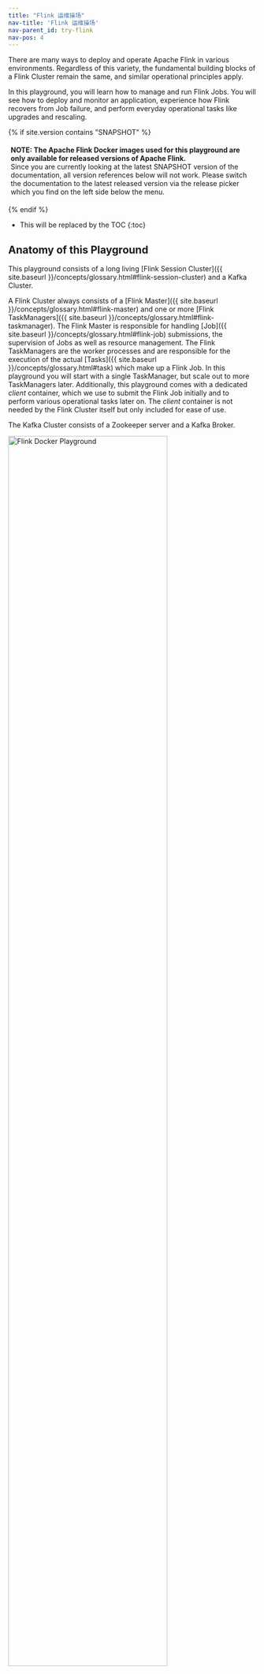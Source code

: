 ```yaml
---
title: "Flink 运维操场"
nav-title: 'Flink 运维操场'
nav-parent_id: try-flink
nav-pos: 4
---
```

<!--
Licensed to the Apache Software Foundation (ASF) under one
or more contributor license agreements.  See the NOTICE file
distributed with this work for additional information
regarding copyright ownership.  The ASF licenses this file
to you under the Apache License, Version 2.0 (the
"License"); you may not use this file except in compliance
with the License.  You may obtain a copy of the License at

  http://www.apache.org/licenses/LICENSE-2.0

Unless required by applicable law or agreed to in writing,
software distributed under the License is distributed on an
"AS IS" BASIS, WITHOUT WARRANTIES OR CONDITIONS OF ANY
KIND, either express or implied.  See the License for the
specific language governing permissions and limitations
under the License.
-->

There are many ways to deploy and operate Apache Flink in various environments. Regardless of this
variety, the fundamental building blocks of a Flink Cluster remain the same, and similar
operational principles apply.

In this playground, you will learn how to manage and run Flink Jobs. You will see how to deploy and 
monitor an application, experience how Flink recovers from Job failure, and perform everyday 
operational tasks like upgrades and rescaling.

{% if site.version contains "SNAPSHOT" %}
<p style="border-radius: 5px; padding: 5px" class="bg-danger">
  <b>
  NOTE: The Apache Flink Docker images used for this playground are only available for
  released versions of Apache Flink.
  </b><br>
  Since you are currently looking at the latest SNAPSHOT
  version of the documentation, all version references below will not work.
  Please switch the documentation to the latest released version via the release picker which you
  find on the left side below the menu.
</p>
{% endif %}

* This will be replaced by the TOC
{:toc}

## Anatomy of this Playground

This playground consists of a long living
[Flink Session Cluster]({{ site.baseurl }}/concepts/glossary.html#flink-session-cluster) and a Kafka
Cluster.

A Flink Cluster always consists of a 
[Flink Master]({{ site.baseurl }}/concepts/glossary.html#flink-master) and one or more 
[Flink TaskManagers]({{ site.baseurl }}/concepts/glossary.html#flink-taskmanager). The Flink Master 
is responsible for handling [Job]({{ site.baseurl }}/concepts/glossary.html#flink-job) submissions, 
the supervision of Jobs as well as resource management. The Flink TaskManagers are the worker 
processes and are responsible for the execution of the actual 
[Tasks]({{ site.baseurl }}/concepts/glossary.html#task) which make up a Flink Job. In this 
playground you will start with a single TaskManager, but scale out to more TaskManagers later. 
Additionally, this playground comes with a dedicated *client* container, which we use to submit the 
Flink Job initially and to perform various operational tasks later on. The *client* container is not
needed by the Flink Cluster itself but only included for ease of use.

The Kafka Cluster consists of a Zookeeper server and a Kafka Broker.

<img src="{{ site.baseurl }}/fig/flink-docker-playground.svg" alt="Flink Docker Playground"
class="offset" width="80%" />

When the playground is started a Flink Job called *Flink Event Count* will be submitted to the 
Flink Master. Additionally, two Kafka Topics *input* and *output* are created.

<img src="{{ site.baseurl }}/fig/click-event-count-example.svg" alt="Click Event Count Example"
class="offset" width="80%" />

The Job consumes `ClickEvent`s from the *input* topic, each with a `timestamp` and a `page`. The 
events are then keyed by `page` and counted in 15 second
[windows]({{ site.baseurl }}/dev/stream/operators/windows.html). The results are written to the 
*output* topic. 

There are six different pages and we generate 1000 click events per page and 15 seconds. Hence, the 
output of the Flink job should show 1000 views per page and window.

{% top %}

## Starting the Playground

The playground environment is set up in just a few steps. We will walk you through the necessary 
commands and show how to validate that everything is running correctly.

We assume that you have [Docker](https://docs.docker.com/) (1.12+) and
[docker-compose](https://docs.docker.com/compose/) (2.1+) installed on your machine.

The required configuration files are available in the 
[flink-playgrounds](https://github.com/apache/flink-playgrounds) repository. Check it out and spin
up the environment:

{% highlight bash %}
git clone --branch release-{{ site.version_title }} https://github.com/apache/flink-playgrounds.git
cd flink-playgrounds/operations-playground
docker-compose build
docker-compose up -d
{% endhighlight %}

Afterwards, you can inspect the running Docker containers with the following command:

{% highlight bash %}
docker-compose ps

                    Name                                  Command               State                   Ports                
-----------------------------------------------------------------------------------------------------------------------------
operations-playground_clickevent-generator_1   /docker-entrypoint.sh java ...   Up       6123/tcp, 8081/tcp                  
operations-playground_client_1                 /docker-entrypoint.sh flin ...   Exit 0                                       
operations-playground_jobmanager_1             /docker-entrypoint.sh jobm ...   Up       6123/tcp, 0.0.0.0:8081->8081/tcp    
operations-playground_kafka_1                  start-kafka.sh                   Up       0.0.0.0:9094->9094/tcp              
operations-playground_taskmanager_1            /docker-entrypoint.sh task ...   Up       6123/tcp, 8081/tcp                  
operations-playground_zookeeper_1              /bin/sh -c /usr/sbin/sshd  ...   Up       2181/tcp, 22/tcp, 2888/tcp, 3888/tcp
{% endhighlight %}

This indicates that the client container has successfully submitted the Flink Job (`Exit 0`) and all 
cluster components as well as the data generator are running (`Up`).

You can stop the playground environment by calling:

{% highlight bash %}
docker-compose down -v
{% endhighlight %}

## Entering the Playground

There are many things you can try and check out in this playground. In the following two sections we 
will show you how to interact with the Flink Cluster and demonstrate some of Flink's key features.

### Flink WebUI

The most natural starting point to observe your Flink Cluster is the WebUI exposed under 
[http://localhost:8081](http://localhost:8081). If everything went well, you'll see that the cluster initially consists of 
one TaskManager and executes a Job called *Click Event Count*.

<img src="{{ site.baseurl }}/fig/playground-webui.png" alt="Playground Flink WebUI"
class="offset" width="100%" />

The Flink WebUI contains a lot of useful and interesting information about your Flink Cluster and 
its Jobs (JobGraph, Metrics, Checkpointing Statistics, TaskManager Status,...). 

### Logs

**JobManager**

The JobManager logs can be tailed via `docker-compose`.

{% highlight bash %}
docker-compose logs -f jobmanager
{% endhighlight %}

After the initial startup you should mainly see log messages for every checkpoint completion.

**TaskManager**

The TaskManager log can be tailed in the same way.
{% highlight bash %}
docker-compose logs -f taskmanager
{% endhighlight %}

After the initial startup you should mainly see log messages for every checkpoint completion.

### Flink CLI

The [Flink CLI]({{ site.baseurl }}/ops/cli.html) can be used from within the client container. For
example, to print the `help` message of the Flink CLI you can run
{% highlight bash%}
docker-compose run --no-deps client flink --help
{% endhighlight %}

### Flink REST API

The [Flink REST API]({{ site.baseurl }}/monitoring/rest_api.html#api) is exposed via
`localhost:8081` on the host or via `jobmanager:8081` from the client container, e.g. to list all
currently running jobs, you can run:
{% highlight bash%}
curl localhost:8081/jobs
{% endhighlight %}

{% if site.version contains "SNAPSHOT" %}
<p style="border-radius: 5px; padding: 5px" class="bg-info">
  <b>Note</b>: If the <i>curl</i> command is not available on your machine, you can run it from the client
  container (similar to the Flink CLI):
{% highlight bash%}
docker-compose run --no-deps client curl jobmanager:8081/jobs 
{% endhighlight %}  
</p>
{% endif %}

### Kafka Topics

You can look at the records that are written to the Kafka Topics by running
{% highlight bash%}
//input topic (1000 records/s)
docker-compose exec kafka kafka-console-consumer.sh \
  --bootstrap-server localhost:9092 --topic input

//output topic (24 records/min)
docker-compose exec kafka kafka-console-consumer.sh \
  --bootstrap-server localhost:9092 --topic output
{% endhighlight %}

{%  top %}

## Time to Play!

Now that you learned how to interact with Flink and the Docker containers, let's have a look at 
some common operational tasks that you can try out on our playground.
All of these tasks are independent of each other, i.e. you can perform them in any order. 
Most tasks can be executed via the [CLI](#flink-cli) and the [REST API](#flink-rest-api).

### Listing Running Jobs

<div class="codetabs" markdown="1">
<div data-lang="CLI" markdown="1">
**Command**
{% highlight bash %}
docker-compose run --no-deps client flink list
{% endhighlight %}
**Expected Output**
{% highlight plain %}
Waiting for response...
------------------ Running/Restarting Jobs -------------------
16.07.2019 16:37:55 : <job-id> : Click Event Count (RUNNING)
--------------------------------------------------------------
No scheduled jobs.
{% endhighlight %}
</div>
<div data-lang="REST API" markdown="1">
**Request**
{% highlight bash %}
curl localhost:8081/jobs
{% endhighlight %}
**Expected Response (pretty-printed)**
{% highlight bash %}
{
  "jobs": [
    {
      "id": "<job-id>",
      "status": "RUNNING"
    }
  ]
}
{% endhighlight %}
</div>
</div>

The JobID is assigned to a Job upon submission and is needed to perform actions on the Job via the 
CLI or REST API.

### Observing Failure & Recovery

Flink provides exactly-once processing guarantees under (partial) failure. In this playground you 
can observe and - to some extent - verify this behavior. 

#### Step 1: Observing the Output

As described [above](#anatomy-of-this-playground), the events in this playground are generate such 
that each window  contains exactly one thousand records. So, in order to verify that Flink 
successfully recovers from a TaskManager failure without data loss or duplication you can tail the 
output topic and check that - after recovery - all windows are present and the count is correct.

For this, start reading from the *output* topic and leave this command running until after 
recovery (Step 3).

{% highlight bash%}
docker-compose exec kafka kafka-console-consumer.sh \
  --bootstrap-server localhost:9092 --topic output
{% endhighlight %}

#### Step 2: Introducing a Fault

In order to simulate a partial failure you can kill a TaskManager. In a production setup, this 
could correspond to a loss of the TaskManager process, the TaskManager machine or simply a transient 
exception being thrown from the framework or user code (e.g. due to the temporary unavailability of 
an external resource).   

{% highlight bash%}
docker-compose kill taskmanager
{% endhighlight %}

After a few seconds, the Flink Master will notice the loss of the TaskManager, cancel the affected Job, and 
immediately resubmit it for recovery.
When the Job gets restarted, its tasks remain in the `SCHEDULED` state, which is indicated by the 
purple colored squares (see screenshot below).

<img src="{{ site.baseurl }}/fig/playground-webui-failure.png" alt="Playground Flink WebUI" 
class="offset" width="100%" />

<p style="border-radius: 5px; padding: 5px" class="bg-info">
  <b>Note</b>: Even though the tasks of the job are in SCHEDULED state and not RUNNING yet, the overall 
  status of a Job is shown as RUNNING.
</p>

At this point, the tasks of the Job cannot move from the `SCHEDULED` state to `RUNNING` because there
are no resources (TaskSlots provided by TaskManagers) to the run the tasks.
Until a new TaskManager becomes available, the Job will go through a cycle of cancellations and resubmissions.

In the meantime, the data generator keeps pushing `ClickEvent`s into the *input* topic. This is 
similar to a real production setup where data is produced while the Job to process it is down.

#### Step 3: Recovery

Once you restart the TaskManager, it reconnects to the Master.

{% highlight bash%}
docker-compose up -d taskmanager
{% endhighlight %}

When the Master is notified about the new TaskManager, it schedules the tasks of the 
recovering Job to the newly available TaskSlots. Upon restart, the tasks recover their state from
the last successful [checkpoint]({{ site.baseurl }}/learn-flink/fault_tolerance.html) that was taken
before the failure and switch to the `RUNNING` state.

The Job will quickly process the full backlog of input events (accumulated during the outage) 
from Kafka and produce output at a much higher rate (> 24 records/minute) until it reaches 
the head of the stream. In the *output* you will see that all keys (`page`s) are present for all time 
windows and that every count is exactly one thousand. Since we are using the 
[FlinkKafkaProducer]({{ site.baseurl }}/dev/connectors/kafka.html#kafka-producers-and-fault-tolerance)
in its "at-least-once" mode, there is a chance that you will see some duplicate output records.

<p style="border-radius: 5px; padding: 5px" class="bg-info">
  <b>Note</b>: Most production setups rely on a resource manager (Kubernetes, Yarn, Mesos) to
  automatically restart failed processes.
</p>

### Upgrading & Rescaling a Job

Upgrading a Flink Job always involves two steps: First, the Flink Job is gracefully stopped with a
[Savepoint]({{ site.baseurl }}/ops/state/savepoints.html). A Savepoint is a consistent snapshot of 
the complete application state at a well-defined, globally consistent point in time (similar to a 
checkpoint). Second, the upgraded Flink Job is started from the Savepoint. In this context "upgrade" 
can mean different things including the following:

* An upgrade to the configuration (incl. the parallelism of the Job)
* An upgrade to the topology of the Job (added/removed Operators)
* An upgrade to the user-defined functions of the Job

Before starting with the upgrade you might want to start tailing the *output* topic, in order to 
observe that no data is lost or corrupted in the course the upgrade. 

{% highlight bash%}
docker-compose exec kafka kafka-console-consumer.sh \
  --bootstrap-server localhost:9092 --topic output
{% endhighlight %}

#### Step 1: Stopping the Job

To gracefully stop the Job, you need to use the "stop" command of either the CLI or the REST API. 
For this you will need the JobID of the Job, which you can obtain by 
[listing all running Jobs](#listing-running-jobs) or from the WebUI. With the JobID you can proceed 
to stopping the Job:

<div class="codetabs" markdown="1">
<div data-lang="CLI" markdown="1">
**Command**
{% highlight bash %}
docker-compose run --no-deps client flink stop <job-id>
{% endhighlight %}
**Expected Output**
{% highlight bash %}
Suspending job "<job-id>" with a savepoint.
Suspended job "<job-id>" with a savepoint.
{% endhighlight %}

The Savepoint has been stored to the `state.savepoint.dir` configured in the *flink-conf.yaml*, 
which is mounted under */tmp/flink-savepoints-directory/* on your local machine. You will need the 
path to this Savepoint in the next step. In case of the REST API this path was already part of the 
response, you will need to have a look at the filesystem directly.

**Command**
{% highlight bash %}
ls -lia /tmp/flink-savepoints-directory
{% endhighlight %}

**Expected Output**
{% highlight bash %}
total 0
  17 drwxr-xr-x   3 root root   60 17 jul 17:05 .
   2 drwxrwxrwt 135 root root 3420 17 jul 17:09 ..
1002 drwxr-xr-x   2 root root  140 17 jul 17:05 savepoint-<short-job-id>-<uuid>
{% endhighlight %}
</div>
 <div data-lang="REST API" markdown="1">
 
 **Request**
{% highlight bash %}
# triggering stop
curl -X POST localhost:8081/jobs/<job-id>/stop -d '{"drain": false}'
{% endhighlight %}

**Expected Response (pretty-printed)**
{% highlight json %}
{
  "request-id": "<trigger-id>"
}
{% endhighlight %}

**Request**
{% highlight bash %}
# check status of stop action and retrieve savepoint path
 curl localhost:8081/jobs/<job-id>/savepoints/<trigger-id>
{% endhighlight %}

**Expected Response (pretty-printed)**
{% highlight json %}
{
  "status": {
    "id": "COMPLETED"
  },
  "operation": {
    "location": "<savepoint-path>"
  }

{% endhighlight %}
</div>
</div>

#### Step 2a: Restart Job without Changes

You can now restart the upgraded Job from this Savepoint. For simplicity, you can start by 
restarting it without any changes.

<div class="codetabs" markdown="1">
<div data-lang="CLI" markdown="1">
**Command**
{% highlight bash %}
docker-compose run --no-deps client flink run -s <savepoint-path> \
  -d /opt/ClickCountJob.jar \
  --bootstrap.servers kafka:9092 --checkpointing --event-time
{% endhighlight %}
**Expected Output**
{% highlight bash %}
Starting execution of program
Job has been submitted with JobID <job-id>
{% endhighlight %}
</div>
<div data-lang="REST API" markdown="1">

**Request**
{% highlight bash %}
# Uploading the JAR from the Client container
docker-compose run --no-deps client curl -X POST -H "Expect:" \
  -F "jarfile=@/opt/ClickCountJob.jar" http://jobmanager:8081/jars/upload
{% endhighlight %}

**Expected Response (pretty-printed)**
{% highlight json %}
{
  "filename": "/tmp/flink-web-<uuid>/flink-web-upload/<jar-id>",
  "status": "success"
}

{% endhighlight %}

**Request**
{% highlight bash %}
# Submitting the Job
curl -X POST http://localhost:8081/jars/<jar-id>/run \
  -d '{"programArgs": "--bootstrap.servers kafka:9092 --checkpointing --event-time", "savepointPath": "<savepoint-path>"}'
{% endhighlight %}
**Expected Response (pretty-printed)**
{% highlight json %}
{
  "jobid": "<job-id>"
}
{% endhighlight %}
</div>
</div>

Once the Job is `RUNNING` again, you will see in the *output* Topic that records are produced at a 
higher rate while the Job is processing the backlog accumulated during the outage. Additionally, 
you will see that no data was lost during the upgrade: all windows are present with a count of 
exactly one thousand. 

#### Step 2b: Restart Job with a Different Parallelism (Rescaling)

Alternatively, you could also rescale the Job from this Savepoint by passing a different parallelism
during resubmission.

<div class="codetabs" markdown="1">
<div data-lang="CLI" markdown="1">
**Command**
{% highlight bash %}
docker-compose run --no-deps client flink run -p 3 -s <savepoint-path> \
  -d /opt/ClickCountJob.jar \
  --bootstrap.servers kafka:9092 --checkpointing --event-time
{% endhighlight %}
**Expected Output**
{% highlight bash %}
Starting execution of program
Job has been submitted with JobID <job-id>
{% endhighlight %}
</div>
<div data-lang="REST API" markdown="1">

**Request**
{% highlight bash %}
# Uploading the JAR from the Client container
docker-compose run --no-deps client curl -X POST -H "Expect:" \
  -F "jarfile=@/opt/ClickCountJob.jar" http://jobmanager:8081/jars/upload
{% endhighlight %}

**Expected Response (pretty-printed)**
{% highlight json %}
{
  "filename": "/tmp/flink-web-<uuid>/flink-web-upload/<jar-id>",
  "status": "success"
}

{% endhighlight %}

**Request**
{% highlight bash %}
# Submitting the Job
curl -X POST http://localhost:8081/jars/<jar-id>/run \
  -d '{"parallelism": 3, "programArgs": "--bootstrap.servers kafka:9092 --checkpointing --event-time", "savepointPath": "<savepoint-path>"}'
{% endhighlight %}
**Expected Response (pretty-printed**
{% highlight json %}
{
  "jobid": "<job-id>"
}
{% endhighlight %}
</div>
</div>
Now, the Job has been resubmitted, but it will not start as there are not enough TaskSlots to
execute it with the increased parallelism (2 available, 3 needed). With
{% highlight bash %}
docker-compose scale taskmanager=2
{% endhighlight %}
you can add a second TaskManager with two TaskSlots to the Flink Cluster, which will automatically register with the 
Flink Master. Shortly after adding the TaskManager the Job should start running again.

Once the Job is "RUNNING" again, you will see in the *output* Topic that now data was lost during 
rescaling: all windows are present with a count of exactly one thousand.

### Querying the Metrics of a Job

The Flink Master exposes system and user [metrics]({{ site.baseurl }}/monitoring/metrics.html)
via its REST API.

The endpoint depends on the scope of these metrics. Metrics scoped to a Job can be listed via 
`jobs/<job-id>/metrics`. The actual value of a metric can be queried via the `get` query parameter.

**Request**
{% highlight bash %}
curl "localhost:8081/jobs/<jod-id>/metrics?get=lastCheckpointSize"
{% endhighlight %}
**Expected Response (pretty-printed; no placeholders)**
{% highlight json %}
[
  {
    "id": "lastCheckpointSize",
    "value": "9378"
  }
]
{% endhighlight %}

The REST API can not only be used to query metrics, but you can also retrieve detailed information
about the status of a running Job. 

**Request**
{% highlight bash %}
# find the vertex-id of the vertex of interest
curl localhost:8081/jobs/<jod-id>
{% endhighlight %}

**Expected Response (pretty-printed)**
{% highlight json %}
{
  "jid": "<job-id>",
  "name": "Click Event Count",
  "isStoppable": false,
  "state": "RUNNING",
  "start-time": 1564467066026,
  "end-time": -1,
  "duration": 374793,
  "now": 1564467440819,
  "timestamps": {
    "CREATED": 1564467066026,
    "FINISHED": 0,
    "SUSPENDED": 0,
    "FAILING": 0,
    "CANCELLING": 0,
    "CANCELED": 0,
    "RECONCILING": 0,
    "RUNNING": 1564467066126,
    "FAILED": 0,
    "RESTARTING": 0
  },
  "vertices": [
    {
      "id": "<vertex-id>",
      "name": "ClickEvent Source",
      "parallelism": 2,
      "status": "RUNNING",
      "start-time": 1564467066423,
      "end-time": -1,
      "duration": 374396,
      "tasks": {
        "CREATED": 0,
        "FINISHED": 0,
        "DEPLOYING": 0,
        "RUNNING": 2,
        "CANCELING": 0,
        "FAILED": 0,
        "CANCELED": 0,
        "RECONCILING": 0,
        "SCHEDULED": 0
      },
      "metrics": {
        "read-bytes": 0,
        "read-bytes-complete": true,
        "write-bytes": 5033461,
        "write-bytes-complete": true,
        "read-records": 0,
        "read-records-complete": true,
        "write-records": 166351,
        "write-records-complete": true
      }
    },
    {
      "id": "<vertex-id>",
      "name": "Timestamps/Watermarks",
      "parallelism": 2,
      "status": "RUNNING",
      "start-time": 1564467066441,
      "end-time": -1,
      "duration": 374378,
      "tasks": {
        "CREATED": 0,
        "FINISHED": 0,
        "DEPLOYING": 0,
        "RUNNING": 2,
        "CANCELING": 0,
        "FAILED": 0,
        "CANCELED": 0,
        "RECONCILING": 0,
        "SCHEDULED": 0
      },
      "metrics": {
        "read-bytes": 5066280,
        "read-bytes-complete": true,
        "write-bytes": 5033496,
        "write-bytes-complete": true,
        "read-records": 166349,
        "read-records-complete": true,
        "write-records": 166349,
        "write-records-complete": true
      }
    },
    {
      "id": "<vertex-id>",
      "name": "ClickEvent Counter",
      "parallelism": 2,
      "status": "RUNNING",
      "start-time": 1564467066469,
      "end-time": -1,
      "duration": 374350,
      "tasks": {
        "CREATED": 0,
        "FINISHED": 0,
        "DEPLOYING": 0,
        "RUNNING": 2,
        "CANCELING": 0,
        "FAILED": 0,
        "CANCELED": 0,
        "RECONCILING": 0,
        "SCHEDULED": 0
      },
      "metrics": {
        "read-bytes": 5085332,
        "read-bytes-complete": true,
        "write-bytes": 316,
        "write-bytes-complete": true,
        "read-records": 166305,
        "read-records-complete": true,
        "write-records": 6,
        "write-records-complete": true
      }
    },
    {
      "id": "<vertex-id>",
      "name": "ClickEventStatistics Sink",
      "parallelism": 2,
      "status": "RUNNING",
      "start-time": 1564467066476,
      "end-time": -1,
      "duration": 374343,
      "tasks": {
        "CREATED": 0,
        "FINISHED": 0,
        "DEPLOYING": 0,
        "RUNNING": 2,
        "CANCELING": 0,
        "FAILED": 0,
        "CANCELED": 0,
        "RECONCILING": 0,
        "SCHEDULED": 0
      },
      "metrics": {
        "read-bytes": 20668,
        "read-bytes-complete": true,
        "write-bytes": 0,
        "write-bytes-complete": true,
        "read-records": 6,
        "read-records-complete": true,
        "write-records": 0,
        "write-records-complete": true
      }
    }
  ],
  "status-counts": {
    "CREATED": 0,
    "FINISHED": 0,
    "DEPLOYING": 0,
    "RUNNING": 4,
    "CANCELING": 0,
    "FAILED": 0,
    "CANCELED": 0,
    "RECONCILING": 0,
    "SCHEDULED": 0
  },
  "plan": {
    "jid": "<job-id>",
    "name": "Click Event Count",
    "nodes": [
      {
        "id": "<vertex-id>",
        "parallelism": 2,
        "operator": "",
        "operator_strategy": "",
        "description": "ClickEventStatistics Sink",
        "inputs": [
          {
            "num": 0,
            "id": "<vertex-id>",
            "ship_strategy": "FORWARD",
            "exchange": "pipelined_bounded"
          }
        ],
        "optimizer_properties": {}
      },
      {
        "id": "<vertex-id>",
        "parallelism": 2,
        "operator": "",
        "operator_strategy": "",
        "description": "ClickEvent Counter",
        "inputs": [
          {
            "num": 0,
            "id": "<vertex-id>",
            "ship_strategy": "HASH",
            "exchange": "pipelined_bounded"
          }
        ],
        "optimizer_properties": {}
      },
      {
        "id": "<vertex-id>",
        "parallelism": 2,
        "operator": "",
        "operator_strategy": "",
        "description": "Timestamps/Watermarks",
        "inputs": [
          {
            "num": 0,
            "id": "<vertex-id>",
            "ship_strategy": "FORWARD",
            "exchange": "pipelined_bounded"
          }
        ],
        "optimizer_properties": {}
      },
      {
        "id": "<vertex-id>",
        "parallelism": 2,
        "operator": "",
        "operator_strategy": "",
        "description": "ClickEvent Source",
        "optimizer_properties": {}
      }
    ]
  }
}
{% endhighlight %}

Please consult the [REST API reference]({{ site.baseurl }}/monitoring/rest_api.html#api)
for a complete list of possible queries including how to query metrics of different scopes (e.g. 
TaskManager metrics);

{%  top %}

## Variants

You might have noticed that the *Click Event Count* application was always started with `--checkpointing` 
and `--event-time` program arguments. By omitting these in the command of the *client* container in the 
`docker-compose.yaml`, you can change the behavior of the Job.

* `--checkpointing` enables [checkpoint]({{ site.baseurl }}/learn-flink/fault_tolerance.html), 
which is Flink's fault-tolerance mechanism. If you run without it and go through 
[failure and recovery](#observing-failure--recovery), you should will see that data is actually 
lost.

* `--event-time` enables [event time semantics]({{ site.baseurl }}/dev/event_time.html) for your 
Job. When disabled, the Job will assign events to windows based on the wall-clock time instead of 
the timestamp of the `ClickEvent`. Consequently, the number of events per window will not be exactly
one thousand anymore. 

The *Click Event Count* application also has another option, turned off by default, that you can 
enable to explore the behavior of this job under backpressure. You can add this option in the 
command of the *client* container in `docker-compose.yaml`.

* `--backpressure` adds an additional operator into the middle of the job that causes severe backpressure 
during even-numbered minutes (e.g., during 10:12, but not during 10:13). This can be observed by 
inspecting various [network metrics]({{ site.baseurl }}/monitoring/metrics.html#default-shuffle-service) 
such as `outputQueueLength` and `outPoolUsage`, and/or by using the 
[backpressure monitoring]({{ site.baseurl }}/monitoring/back_pressure.html#monitoring-back-pressure) 
available in the WebUI.
